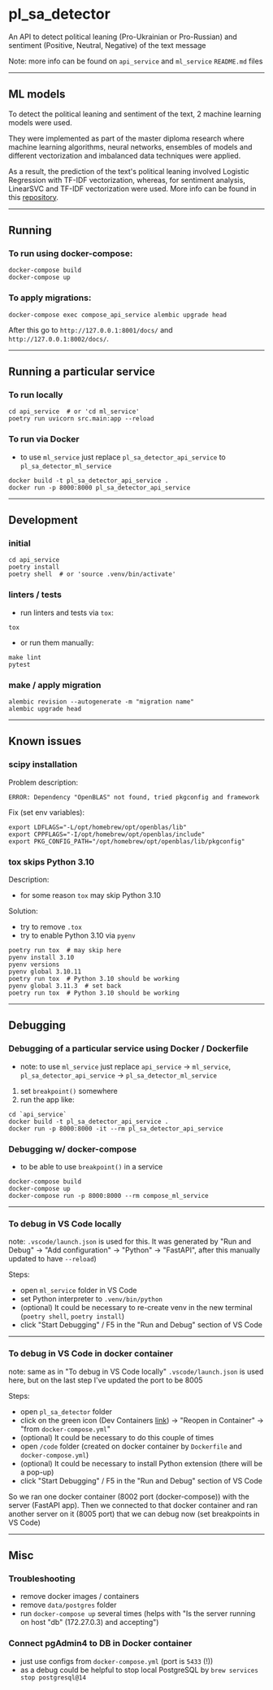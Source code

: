 # pl_sa_detector
An API to detect political leaning (Pro-Ukrainian or Pro-Russian) and sentiment (Positive, Neutral, Negative) of the text message

Note: more info can be found on `api_service` and `ml_service` `README.md` files

---
## ML models
To detect the political leaning and sentiment of the text, 2 machine learning models were used.

They were implemented as part of the master diploma research where machine learning algorithms, neural networks, ensembles of models and different vectorization and imbalanced data techniques were applied.

As a result, the prediction of the text's political leaning involved Logistic Regression with TF-IDF vectorization, whereas, for sentiment analysis, LinearSVC and TF-IDF vectorization were used. More info can be found in this [repository](https://github.com/yurdosii/pl_sa_diploma).

---
## Running
### To run using docker-compose:
```
docker-compose build
docker-compose up
```

### To apply migrations:
```
docker-compose exec compose_api_service alembic upgrade head
```

After this go to `http://127.0.0.1:8001/docs/` and `http://127.0.0.1:8002/docs/`.

---
## Running a particular service
### To run locally
```
cd api_service  # or 'cd ml_service'
poetry run uvicorn src.main:app --reload
```

### To run via Docker
- to use `ml_service` just replace `pl_sa_detector_api_service` to `pl_sa_detector_ml_service`
```
docker build -t pl_sa_detector_api_service .
docker run -p 8000:8000 pl_sa_detector_api_service
```

---
## Development
### initial
```
cd api_service
poetry install
poetry shell  # or 'source .venv/bin/activate'
```

### linters / tests
- run linters and tests via `tox`:
```
tox
```
- or run them manually:
```
make lint
pytest
```

### make / apply migration
```
alembic revision --autogenerate -m "migration name"
alembic upgrade head
```

---

## Known issues
### scipy installation
Problem description:
```
ERROR: Dependency "OpenBLAS" not found, tried pkgconfig and framework
```
Fix (set env variables):
```
export LDFLAGS="-L/opt/homebrew/opt/openblas/lib"
export CPPFLAGS="-I/opt/homebrew/opt/openblas/include"
export PKG_CONFIG_PATH="/opt/homebrew/opt/openblas/lib/pkgconfig"
```
### tox skips Python 3.10
Description:
- for some reason `tox` may skip Python 3.10

Solution:
- try to remove `.tox`
- try to enable Python 3.10 via `pyenv`
```
poetry run tox  # may skip here
pyenv install 3.10
pyenv versions
pyenv global 3.10.11
poetry run tox  # Python 3.10 should be working
pyenv global 3.11.3  # set back
poetry run tox  # Python 3.10 should be working
```

---
## Debugging

### Debugging of a particular service using Docker / Dockerfile
- note: to use `ml_service` just replace `api_service` -> `ml_service`, `pl_sa_detector_api_service` -> `pl_sa_detector_ml_service`
1. set `breakpoint()` somewhere
2. run the app like:
```
cd `api_service`
docker build -t pl_sa_detector_api_service .
docker run -p 8000:8000 -it --rm pl_sa_detector_api_service
```

### Debugging w/ docker-compose
- to be able to use `breakpoint()` in a service
```
docker-compose build
docker-compose up
docker-compose run -p 8000:8000 --rm compose_ml_service
```

---
### To debug in VS Code locally
note: `.vscode/launch.json` is used for this. It was generated by "Run and Debug" -> "Add configuration" -> "Python" -> "FastAPI", after this manually updated to have `--reload`)

Steps:
- open `ml_service` folder in VS Code
- set Python interpreter to `.venv/bin/python`
- (optional) It could be necessary to re-create venv in the new terminal (`poetry shell`, `poetry install`)
- click "Start Debugging" / F5  in the "Run and Debug" section of VS Code

---

### To debug in VS Code in docker container
note: same as in "To debug in VS Code locally" `.vscode/launch.json` is used here, but on the last step I've updated the port to be 8005

Steps:
- open `pl_sa_detector` folder
- click on the green icon (Dev Containers [link](https://marketplace.visualstudio.com/items?itemName=ms-vscode-remote.remote-containers)) -> "Reopen in Container" -> "from `docker-compose.yml`"
- (optional) It could be necessary to do this couple of times
- open `/code` folder (created on docker container by `Dockerfile` and `docker-compose.yml`)
- (optional) It could be necessary to install Python extension (there will be a pop-up)
- click "Start Debugging" / F5  in the "Run and Debug" section of VS Code

So we ran one docker container (8002 port (docker-compose)) with the server (FastAPI app). Then we connected to that docker container and ran another server on it (8005 port) that we can debug now (set breakpoints in VS Code)


---
## Misc
### Troubleshooting
- remove docker images / containers
- remove `data/postgres` folder
- run `docker-compose up` several times (helps with "Is the server running on host "db" (172.27.0.3) and accepting")

### Connect pgAdmin4 to DB in Docker container
- just use configs from `docker-compose.yml` (port is `5433` (!))
- as a debug could be helpful to stop local PostgreSQL by `brew services stop postgresql@14`
